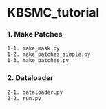 # KBSMC_tutorial

### 1. Make Patches

```
1-1. make_mask.py
1-2. make_patches_simple.py
1-3. make_patches.py
```

### 2. Dataloader

```
2-1. dataloader.py
2-2. run.py
```
